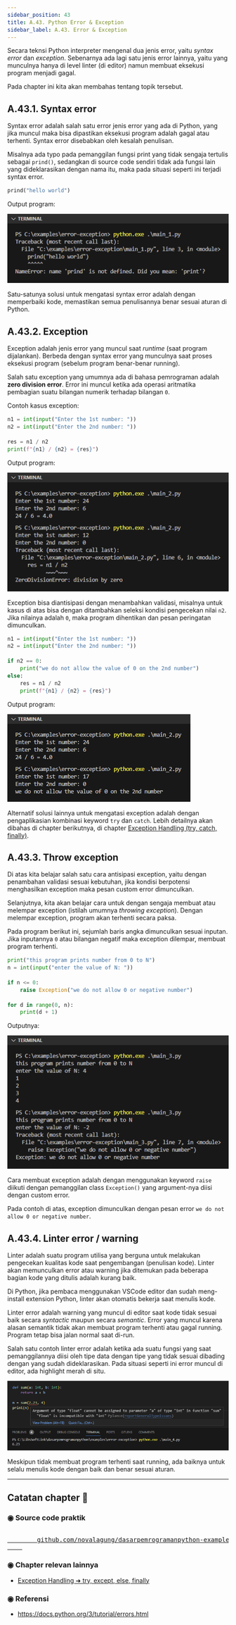 ```yaml
---
sidebar_position: 43
title: A.43. Python Error & Exception
sidebar_label: A.43. Error & Exception
---
```


Secara teknsi Python interpreter mengenal dua jenis error, yaitu *syntax error* dan *exception*. Sebenarnya ada lagi satu jenis error lainnya, yaitu yang munculnya hanya di level linter (di editor) namun membuat eksekusi program menjadi gagal.

Pada chapter ini kita akan membahas tentang topik tersebut.

## A.43.1. Syntax error

Syntax error adalah salah satu error jenis error yang ada di Python, yang jika muncul maka bisa dipastikan eksekusi program adalah gagal atau terhenti. Syntax error disebabkan oleh kesalah penulisan.

Misalnya ada typo pada pemanggilan fungsi print yang tidak sengaja tertulis sebagai `prind()`, sedangkan di source code sendiri tidak ada fungsi lain yang dideklarasikan dengan nama itu, maka pada situasi seperti ini terjadi syntax error.

```python
prind("hello world")
```

Output program:

![Python syntax error](img/error-exception-1.png)

Satu-satunya solusi untuk mengatasi syntax error adalah dengan memperbaiki kode, memastikan semua penulisannya benar sesuai aturan di Python.

## A.43.2. Exception

Exception adalah jenis error yang muncul saat *runtime* (saat program dijalankan). Berbeda dengan syntax error yang munculnya saat proses eksekusi program (sebelum program benar-benar running).

Salah satu exception yang umumnya ada di bahasa pemrograman adalah **zero division error**. Error ini muncul ketika ada operasi aritmatika pembagian suatu bilangan numerik terhadap bilangan `0`.

Contoh kasus exception:

```python
n1 = int(input("Enter the 1st number: "))
n2 = int(input("Enter the 2nd number: "))

res = n1 / n2
print(f"{n1} / {n2} = {res}")
```

Output program:

![Python exception](img/error-exception-2.png)

Exception bisa diantisipasi dengan menambahkan validasi, misalnya untuk kasus di atas bisa dengan ditambahkan seleksi kondisi pengecekan nilai `n2`. Jika nilainya adalah `0`, maka program dihentikan dan pesan peringatan dimunculkan.

```python
n1 = int(input("Enter the 1st number: "))
n2 = int(input("Enter the 2nd number: "))

if n2 == 0:
    print("we do not allow the value of 0 on the 2nd number")
else:
    res = n1 / n2
    print(f"{n1} / {n2} = {res}")
```

Output program:

![Python exception](img/error-exception-3.png)

Alternatif solusi lainnya untuk mengatasi exception adalah dengan pengaplikasian kombinasi keyword `try` dan `catch`. Lebih detailnya akan dibahas di chapter berikutnya, di chapter [Exception Handling (try, catch, finally)](#). 

## A.43.3. Throw exception

Di atas kita belajar salah satu cara antisipasi exception, yaitu dengan penambahan validasi sesuai kebutuhan, jika kondisi berpotensi menghasilkan exception maka pesan custom error dimunculkan.

Selanjutnya, kita akan belajar cara untuk dengan sengaja membuat atau melempar exception (istilah umumnya *throwing exception*). Dengan melempar exception, program akan terhenti secara paksa.

Pada program berikut ini, sejumlah baris angka dimunculkan sesuai inputan. Jika inputannya `0` atau bilangan negatif maka exception dilempar, membuat program terhenti.

```python
print("this program prints number from 0 to N")
n = int(input("enter the value of N: "))

if n <= 0:
    raise Exception("we do not allow 0 or negative number")

for d in range(0, n):
    print(d + 1)
```

Outputnya:

![Python exception](img/error-exception-4.png)

Cara membuat exception adalah dengan menggunakan keyword `raise` diikuti dengan pemanggilan class `Exception()` yang argument-nya diisi dengan custom error.

Pada contoh di atas, exception dimunculkan dengan pesan error `we do not allow 0 or negative number`. 

## A.43.4. Linter error / warning

Linter adalah suatu program utilisa yang berguna untuk melakukan pengecekan kualitas kode saat pengembangan (penulisan kode). Linter akan memunculkan error atau warning jika ditemukan pada beberapa bagian kode yang ditulis adalah kurang baik.

Di Python, jika pembaca menggunakan VSCode editor dan sudah meng-install extension Python, linter akan otomatis bekerja saat menulis kode.

Linter error adalah warning yang muncul di editor saat kode tidak sesuai baik secara *syntactic* maupun secara *semantic*. Error yang muncul karena alasan semantik tidak akan membuat program terhenti atau gagal running. Program tetap bisa jalan normal saat di-run.

Salah satu contoh linter error adalah ketika ada suatu fungsi yang saat pemanggilannya diisi oleh tipe data dengan tipe yang tidak sesuai dibading dengan yang sudah dideklarasikan. Pada situasi seperti ini error muncul di editor, ada highlight merah di situ.

![Python exception](img/error-exception-5.png)

Meskipun tidak membuat program terhenti saat running, ada baiknya untuk selalu menulis kode dengan baik dan benar sesuai aturan.

---

<div class="section-footnote">

## Catatan chapter 📑

### ◉ Source code praktik

<pre>
    <a href="https://github.com/novalagung/dasarpemrogramanpython-example/tree/master/error-exception">
        github.com/novalagung/dasarpemrogramanpython-example/../error-exception
    </a>
</pre>

### ◉ Chapter relevan lainnya

- [Exception Handling ➜ try, except, else, finally](/basic/error-exception)

### ◉ Referensi

- https://docs.python.org/3/tutorial/errors.html

</div>
